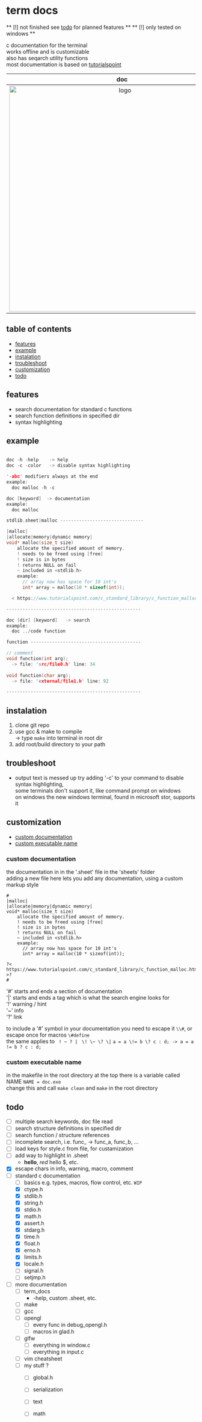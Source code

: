 
# term docs

** [!] not finished see [todo](#todo) for planned features **
** [!] only tested on windows **

c documentation for the terminal <br>
works offline and is customizable <br>
also has seqarch utility functions <br>
most documentation is based on [tutorialspoint](https://www.tutorialspoint.co://www.tutorialspoint.com/c_standard_library/index.htm)

|doc    |search  |
|:-----:|:------:|
| <img src="https://github.com/phil-stein/term_docs/blob/main/screenshots/screenshot_doc01.png" alt="logo" width="600"> | <img src="https://github.com/phil-stein/term_docs/blob/main/screenshots/screenshot_search01.png" alt="logo" width="400"> |


## table of contents
  - [features](#features)
  - [example](#example)
  - [instalation](#instalation)
  - [troubleshoot](#troubleshoot)
  - [customization](#customization)
  - [todo](#todo)


## features
  - search documentation for standard c functions
  - search function definitions in specified dir
  - syntax highlighting


## example

```c

doc -h -help    -> help
doc -c -color   -> disable syntax highlighting  

'-abc' modifiers always at the end
example:
  doc malloc -h -c

doc [keyword]  -> documentation
example:
  doc malloc

stdlib.sheet|malloc -------------------------------

|malloc|
|allocate|memory|dynamic memory|
void* malloc(size_t size)
    allocate the specified amount of memory.
    ! needs to be freed using [free]
    ! size is in bytes
    ! returns NULL on fail
    ~ included in <stdlib.h>
    example:
      // array now has space for 10 int's
      int* array = malloc(10 * sizeof(int));

  < https://www.tutorialspoint.com/c_standard_library/c_function_malloc.htm >

--------------------------------------------------

doc [dir] [keyword]   -> search
example:
  doc ../code function 

function -----------------------------------------

// comment
void function(int arg);
  -> file: 'src/file0.h' line: 34
  
void function(char arg);
  -> file: 'external/file1.h' line: 92

--------------------------------------------------

```

## instalation
  1. clone git repo
  2. use gcc & make to compile <br>
    -> type `make` into terminal in root dir
  3. add root/build directory to your path

## troubleshoot
  - output text is messed up
    try adding '-c' to your command to disable syntax highlighting, <br>
    some terminals don't support it, like command prompt on windows <br>
    on windows the new windows terminal, found in microsoft stor, supports it

## customization

  - [custom documentation](#custom-documentation)
  - [custom executable name](#custom-executable-name)

### custom documentation
the documentation in in the '.sheet' file in the 'sheets' folder <br>
adding a new file here lets you add any documentation, using a custom markup style <br>

```
#
|malloc|
|allocate|memory|dynamic memory|
void* malloc(size_t size)   
    allocate the specified amount of memory.
    ! needs to be freed using [free]
    ! size is in bytes
    ! returns NULL on fail
    ~ included in <stdlib.h>
    example: 
      // array now has space for 10 int's
      int* array = malloc(10 * sizeof(int));

?< https://www.tutorialspoint.com/c_standard_library/c_function_malloc.htm >?
#
```
'#' starts and ends a section of documentation <br>
'|' starts and ends a tag which is what the search engine looks for <br>
'!' warning / hint <br>
'~' info <br>
'?' link <br>

to include a '#' symbol in your documentation you need to escape it ``\\#``, or escape once for macros ``\#define`` <br>
the same applies to `` ! ~ ? |``  `` \! \~ \? \|``  ``a = a \!= b \? c : d; -> a = a != b ? c : d;`` 


### custom executable name
in the makefile in the root directory at the top there is a variable called NAME `NAME = doc.exe` <br>
change this and call `make clean` and `make` in the root directory

## todo
  - [ ] multiple search keywords, doc file read
  - [ ] search structure definitions in specified dir
  - [ ] search function / structure references
  - [ ] incomplete search, i.e. func_ -> func_a, func_b, ...
  - [ ] load keys for style.c from file, for custamization
  - [ ] add way to highlight in .sheet
    - **hello**, $red$ hello $, etc.
  - [x] escape chars in info, warning, macro, comment
  - [ ] standard c documentation
    - [ ] basics e.g. types, macros, flow control, etc. `WIP`
    - [x] ctype.h
    - [x] stdlib.h
    - [x] string.h
    - [x] stdio.h
    - [x] math.h
    - [x] assert.h
    - [x] stdarg.h
    - [x] time.h
    - [x] float.h
    - [x] erno.h 
    - [x] limits.h
    - [x] locale.h  
    - [ ] signal.h
    - [ ] setjmp.h
  - [ ] more documentation
    - [ ] term_docs
      - -help, custom .sheet, etc.
    - [ ] make
    - [ ] gcc
    - [ ] opengl 
      - [ ] every func in debug_opengl.h
      - [ ] macros in glad.h
    - [ ] glfw
      - [ ] everything in window.c
      - [ ] everything in input.c
    - [ ] vim cheatsheet
    - [ ] my stuff ?
      - [ ] global.h
      - [ ] serialization
      - [ ] text
      - [ ] math
 

